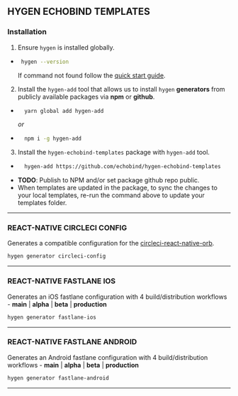 ## HYGEN ECHOBIND TEMPLATES

### Installation

1. Ensure `hygen` is installed globally.
-  ```bash
    hygen --version
   ```
   If command not found follow the [quick start guide](http://www.hygen.io/quick-start).

2. Install the `hygen-add` tool that allows us to install `hygen` **generators** from publicly available packages via **npm** or **github**.
- ```bash
    yarn global add hygen-add
    ```
    *or*
- ```bash
    npm i -g hygen-add
    ```
3. Install the `hygen-echobind-templates` package with `hygen-add` tool.
- ```bash
    hygen-add https://github.com/echobind/hygen-echobind-templates
- **TODO**: Publish to NPM and/or set package github repo public.
- When templates are updated in the package, to sync the changes to your local templates, re-run the command above to update your templates folder.
---

### REACT-NATIVE CIRCLECI CONFIG

Generates a compatible configuration for the [circleci-react-native-orb](https://circleci.com/orbs/registry/orb/echobind/react-native).

```bash
hygen generator circleci-config
```
---
### REACT-NATIVE FASTLANE IOS

Generates an iOS fastlane configuration with 4 build/distribution workflows - **main** | **alpha** | **beta** | **production**

```bash
hygen generator fastlane-ios
```
---
### REACT-NATIVE FASTLANE ANDROID

Generates an Android fastlane configuration with 4 build/distribution workflows - **main** | **alpha** | **beta** | **production**

```bash
hygen generator fastlane-android
```
---
